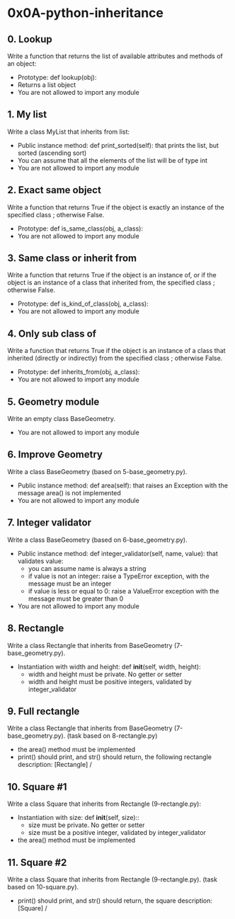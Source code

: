 # 0x0A-python-inheritance

## 0. Lookup
Write a function that returns the list of available attributes and methods of an object:

* Prototype: def lookup(obj):
* Returns a list object
* You are not allowed to import any module

## 1. My list
Write a class MyList that inherits from list:

* Public instance method: def print_sorted(self): that prints the list, but sorted (ascending sort)
* You can assume that all the elements of the list will be of type int
* You are not allowed to import any module

## 2. Exact same object
Write a function that returns True if the object is exactly an instance of the specified class ; otherwise False.

* Prototype: def is_same_class(obj, a_class):
* You are not allowed to import any module

## 3. Same class or inherit from
Write a function that returns True if the object is an instance of, or if the object is an instance of a class that inherited from, the specified class ; otherwise False.

* Prototype: def is_kind_of_class(obj, a_class):
* You are not allowed to import any module

## 4. Only sub class of
Write a function that returns True if the object is an instance of a class that inherited (directly or indirectly) from the specified class ; otherwise False.

* Prototype: def inherits_from(obj, a_class):
* You are not allowed to import any module

## 5. Geometry module
Write an empty class BaseGeometry.

* You are not allowed to import any module

## 6. Improve Geometry
Write a class BaseGeometry (based on 5-base_geometry.py).

* Public instance method: def area(self): that raises an Exception with the message area() is not implemented
* You are not allowed to import any module

## 7. Integer validator
Write a class BaseGeometry (based on 6-base_geometry.py).

* Public instance method: def integer_validator(self, name, value): that validates value:
    * you can assume name is always a string
    * if value is not an integer: raise a TypeError exception, with the message <name> must be an integer
    * if value is less or equal to 0: raise a ValueError exception with the message <name> must be greater than 0
* You are not allowed to import any module

## 8. Rectangle
Write a class Rectangle that inherits from BaseGeometry (7-base_geometry.py).

* Instantiation with width and height: def __init__(self, width, height):
    * width and height must be private. No getter or setter
    * width and height must be positive integers, validated by integer_validator

## 9. Full rectangle
Write a class Rectangle that inherits from BaseGeometry (7-base_geometry.py). (task based on 8-rectangle.py)

* the area() method must be implemented
* print() should print, and str() should return, the following rectangle description: [Rectangle] <width>/<height>

## 10. Square #1
Write a class Square that inherits from Rectangle (9-rectangle.py):

* Instantiation with size: def __init__(self, size)::
    * size must be private. No getter or setter
    * size must be a positive integer, validated by integer_validator
* the area() method must be implemented

## 11. Square #2
Write a class Square that inherits from Rectangle (9-rectangle.py). (task based on 10-square.py).

* print() should print, and str() should return, the square description: [Square] <width>/<height>